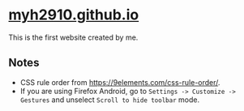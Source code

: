 # [myh2910.github.io](https://myh2910.github.io)

This is the first website created by me.

## Notes

- CSS rule order from <https://9elements.com/css-rule-order/>.
- If you are using Firefox Android, go to `Settings -> Customize -> Gestures`
	and unselect `Scroll to hide toolbar` mode.
